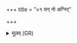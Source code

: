 +++
title = "०१ यन् नो अग्निर्"

+++
<details><summary>मूलम् (GR)</summary>

+++(PSK 20.6.1)+++यन् नो अग्निर् असनद् (/अखनद्) यन् न इन्द्रो  
विश्वे यद् देवा मरुतः स्वर्काः ।  
तद् अस्मभ्यं सविता सत्यधर्मा  
सरस्वत्य् अनुमतिर् नि यच्छात् ॥
</details>